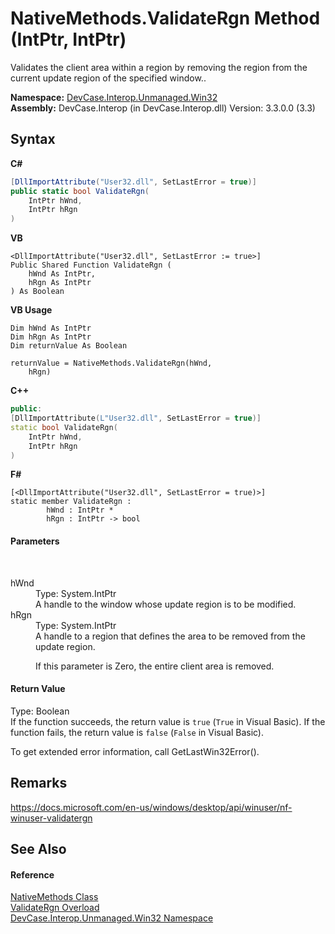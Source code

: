 # NativeMethods.ValidateRgn Method (IntPtr, IntPtr)
 

Validates the client area within a region by removing the region from the current update region of the specified window..

**Namespace:**&nbsp;<a href="N_DevCase_Interop_Unmanaged_Win32">DevCase.Interop.Unmanaged.Win32</a><br />**Assembly:**&nbsp;DevCase.Interop (in DevCase.Interop.dll) Version: 3.3.0.0 (3.3)

## Syntax

**C#**<br />
``` C#
[DllImportAttribute("User32.dll", SetLastError = true)]
public static bool ValidateRgn(
	IntPtr hWnd,
	IntPtr hRgn
)
```

**VB**<br />
``` VB
<DllImportAttribute("User32.dll", SetLastError := true>]
Public Shared Function ValidateRgn ( 
	hWnd As IntPtr,
	hRgn As IntPtr
) As Boolean
```

**VB Usage**<br />
``` VB Usage
Dim hWnd As IntPtr
Dim hRgn As IntPtr
Dim returnValue As Boolean

returnValue = NativeMethods.ValidateRgn(hWnd, 
	hRgn)
```

**C++**<br />
``` C++
public:
[DllImportAttribute(L"User32.dll", SetLastError = true)]
static bool ValidateRgn(
	IntPtr hWnd, 
	IntPtr hRgn
)
```

**F#**<br />
``` F#
[<DllImportAttribute("User32.dll", SetLastError = true)>]
static member ValidateRgn : 
        hWnd : IntPtr * 
        hRgn : IntPtr -> bool 

```


#### Parameters
&nbsp;<dl><dt>hWnd</dt><dd>Type: System.IntPtr<br />A handle to the window whose update region is to be modified.</dd><dt>hRgn</dt><dd>Type: System.IntPtr<br />A handle to a region that defines the area to be removed from the update region. 

 If this parameter is Zero, the entire client area is removed.</dd></dl>

#### Return Value
Type: Boolean<br />If the function succeeds, the return value is `true` (`True` in Visual Basic). If the function fails, the return value is `false` (`False` in Visual Basic). 

 To get extended error information, call GetLastWin32Error().

## Remarks
<a href="https://docs.microsoft.com/en-us/windows/desktop/api/winuser/nf-winuser-validatergn" target="_blank">https://docs.microsoft.com/en-us/windows/desktop/api/winuser/nf-winuser-validatergn</a>

## See Also


#### Reference
<a href="T_DevCase_Interop_Unmanaged_Win32_NativeMethods">NativeMethods Class</a><br /><a href="Overload_DevCase_Interop_Unmanaged_Win32_NativeMethods_ValidateRgn">ValidateRgn Overload</a><br /><a href="N_DevCase_Interop_Unmanaged_Win32">DevCase.Interop.Unmanaged.Win32 Namespace</a><br />